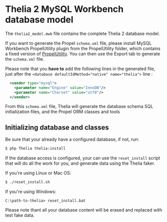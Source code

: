 # Thelia 2 MySQL Workbench database model

The `thelia2_model.mwb` file contains the complete Thelia 2 database model.

If you want to generate the Propel `schema.xml` file, please install MySQL Workbench PropelUtility plugin from the PropelUtility folder, which contains a fixed version of [PropelUtility](https://github.com/mazenovi/PropelUtility). You can then use the Export tab to generate the `schema.xml` file. 

Please note that you **have to** add the following lines in the generated file, just after the `<database defaultIdMethod="native" name="thelia">` line :

```xml
  <vendor type="mysql">
    <parameter name="Engine" value="InnoDB"/>
    <parameter name="Charset" value="utf8"/>
  </vendor>
```

From this `schema.xml` file, Thelia will generate the database schema SQL initialization files, and the Propel ORM classes and tools

## Initializing database and classes

Be sure that your already have a configured database, if not, run:
```bash
$ php Thelia thelia:install
```

If the database access is configured, your can use the `reset_install` script that will do all the work for you, and generate data using the Thelia faker.

If you're using Linux or Mac OS:
```bash
$ ./reset_install.sh
```
If you're using Windows:
```batch
C:\path-to-thelia> reset_install.bat
```

Please note thant all your database content will be erased and replaced with test fake data.

